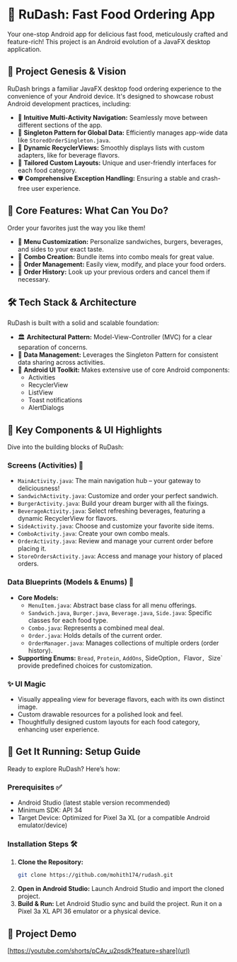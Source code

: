 # 🍔 RuDash: Fast Food Ordering App 

Your one-stop Android app for delicious fast food, meticulously crafted and feature-rich! This project is an Android evolution of a JavaFX desktop application.

## 🚀 Project Genesis & Vision

RuDash brings a familiar JavaFX desktop food ordering experience to the convenience of your Android device. It's designed to showcase robust Android development practices, including:

*   📱 **Intuitive Multi-Activity Navigation:** Seamlessly move between different sections of the app.
*   🧩 **Singleton Pattern for Global Data:** Efficiently manages app-wide data like `StoredOrderSingleton.java`.
*   📜 **Dynamic RecyclerViews:** Smoothly displays lists with custom adapters, like for beverage flavors.
*   🎨 **Tailored Custom Layouts:** Unique and user-friendly interfaces for each food category.
*   🛡️ **Comprehensive Exception Handling:** Ensuring a stable and crash-free user experience.

## 🌟 Core Features: What Can You Do?

Order your favorites just the way you like them!

*   🥪 **Menu Customization:** Personalize sandwiches, burgers, beverages, and sides to your exact taste.
*   🥤 **Combo Creation:** Bundle items into combo meals for great value.
*   🛒 **Order Management:** Easily view, modify, and place your food orders.
*   📜 **Order History:** Look up your previous orders and cancel them if necessary.

## 🛠️ Tech Stack & Architecture

RuDash is built with a solid and scalable foundation:

*   🏛️ **Architectural Pattern:** Model-View-Controller (MVC) for a clear separation of concerns.
*   💾 **Data Management:** Leverages the Singleton Pattern for consistent data sharing across activities.
*   📱 **Android UI Toolkit:** Makes extensive use of core Android components:
    *   Activities
    *   RecyclerView
    *   ListView
    *   Toast notifications
    *   AlertDialogs

## 🧩 Key Components & UI Highlights

Dive into the building blocks of RuDash:

### Screens (Activities) 📱
*   `MainActivity.java`: The main navigation hub – your gateway to deliciousness!
*   `SandwichActivity.java`: Customize and order your perfect sandwich.
*   `BurgerActivity.java`: Build your dream burger with all the fixings.
*   `BeverageActivity.java`: Select refreshing beverages, featuring a dynamic RecyclerView for flavors.
*   `SideActivity.java`: Choose and customize your favorite side items.
*   `ComboActivity.java`: Create your own combo meals.
*   `OrderActivity.java`: Review and manage your current order before placing it.
*   `StoreOrdersActivity.java`: Access and manage your history of placed orders.

### Data Blueprints (Models & Enums) 🧱
*   **Core Models:**
    *   `MenuItem.java`: Abstract base class for all menu offerings.
    *   `Sandwich.java`, `Burger.java`, `Beverage.java`, `Side.java`: Specific classes for each food type.
    *   `Combo.java`: Represents a combined meal deal.
    *   `Order.java`: Holds details of the current order.
    *   `OrderManager.java`: Manages collections of multiple orders (order history).
*   **Supporting Enums:** `Bread`, `Protein`, `AddOns`, SideOption`, `Flavor`, `Size` provide predefined choices for customization.

### ✨ UI Magic
*   Visually appealing view for beverage flavors, each with its own distinct image.
*   Custom drawable resources for a polished look and feel.
*   Thoughtfully designed custom layouts for each food category, enhancing user experience.

## 🚀 Get It Running: Setup Guide

Ready to explore RuDash? Here’s how:

### Prerequisites ✅
*   Android Studio (latest stable version recommended)
*   Minimum SDK: API 34
*   Target Device: Optimized for Pixel 3a XL (or a compatible Android emulator/device)

### Installation Steps 🛠️
1.  **Clone the Repository:**
    ```sh
    git clone https://github.com/mohith174/rudash.git 
    ```
2.  **Open in Android Studio:** Launch Android Studio and import the cloned project.
3.  **Build & Run:** Let Android Studio sync and build the project. Run it on a Pixel 3a XL API 36 emulator or a physical device.

## 📂 Project Demo
[https://youtube.com/shorts/pCAv_u2psdk?feature=share](url)

